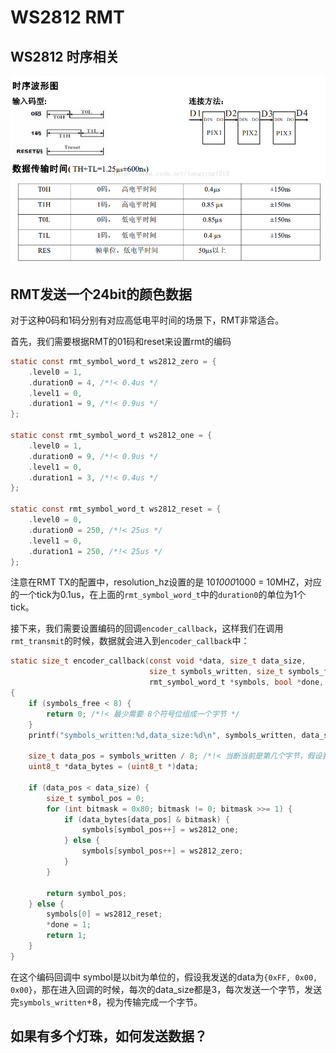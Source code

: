 # WS2812 RMT

## WS2812 时序相关

![](./src/WS2812时序波形.png)


## RMT发送一个24bit的颜色数据

对于这种0码和1码分别有对应高低电平时间的场景下，RMT非常适合。

首先，我们需要根据RMT的01码和reset来设置rmt的编码

```c
static const rmt_symbol_word_t ws2812_zero = {
    .level0 = 1,
    .duration0 = 4, /*!< 0.4us */
    .level1 = 0,
    .duration1 = 9, /*!< 0.9us */
};

static const rmt_symbol_word_t ws2812_one = {
    .level0 = 1,
    .duration0 = 9, /*!< 0.9us */
    .level1 = 0,
    .duration1 = 3, /*!< 0.4us */
};

static const rmt_symbol_word_t ws2812_reset = {
    .level0 = 0,
    .duration0 = 250, /*!< 25us */
    .level1 = 0,
    .duration1 = 250, /*!< 25us */
};
```

注意在RMT TX的配置中，resolution_hz设置的是 10*1000*1000  = 10MHZ，对应的一个tick为0.1us，在上面的`rmt_symbol_word_t`中的`duration0`的单位为1个tick。

接下来，我们需要设置编码的回调`encoder_callback`，这样我们在调用`rmt_transmit`的时候，数据就会进入到`encoder_callback`中：

```c
static size_t encoder_callback(const void *data, size_t data_size,
                               size_t symbols_written, size_t symbols_free,
                               rmt_symbol_word_t *symbols, bool *done, void *arg)
{
    if (symbols_free < 8) {
        return 0; /*!< 最少需要 8个符号位组成一个字节 */
    }
    printf("symbols_written:%d,data_size:%d\n", symbols_written, data_size);

    size_t data_pos = symbols_written / 8; /*!< 当断当前是第几个字节，假设我传入的是{0xFF, 0x00, 0x00}，data_size就是3，每写一个字节，symbols_written+8 */
    uint8_t *data_bytes = (uint8_t *)data;

    if (data_pos < data_size) {
        size_t symbol_pos = 0;
        for (int bitmask = 0x80; bitmask != 0; bitmask >>= 1) {
            if (data_bytes[data_pos] & bitmask) {
                symbols[symbol_pos++] = ws2812_one;
            } else {
                symbols[symbol_pos++] = ws2812_zero;
            }
        }

        return symbol_pos;
    } else {
        symbols[0] = ws2812_reset;
        *done = 1;
        return 1;
    }
}
```

在这个编码回调中 symbol是以bit为单位的，假设我发送的data为`{0xFF, 0x00, 0x00}`，那在进入回调的时候，每次的data_size都是3，每次发送一个字节，发送完`symbols_written`+8，视为传输完成一个字节。


## 如果有多个灯珠，如何发送数据？

